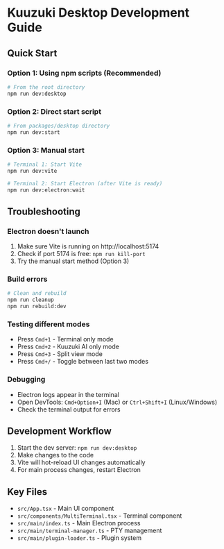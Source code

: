 # Kuuzuki Desktop Development Guide

## Quick Start

### Option 1: Using npm scripts (Recommended)
```bash
# From the root directory
npm run dev:desktop
```

### Option 2: Direct start script
```bash
# From packages/desktop directory
npm run dev:start
```

### Option 3: Manual start
```bash
# Terminal 1: Start Vite
npm run dev:vite

# Terminal 2: Start Electron (after Vite is ready)
npm run dev:electron:wait
```

## Troubleshooting

### Electron doesn't launch
1. Make sure Vite is running on http://localhost:5174
2. Check if port 5174 is free: `npm run kill-port`
3. Try the manual start method (Option 3)

### Build errors
```bash
# Clean and rebuild
npm run cleanup
npm run rebuild:dev
```

### Testing different modes
- Press `Cmd+1` - Terminal only mode
- Press `Cmd+2` - Kuuzuki AI only mode  
- Press `Cmd+3` - Split view mode
- Press `Cmd+/` - Toggle between last two modes

### Debugging
- Electron logs appear in the terminal
- Open DevTools: `Cmd+Option+I` (Mac) or `Ctrl+Shift+I` (Linux/Windows)
- Check the terminal output for errors

## Development Workflow

1. Start the dev server: `npm run dev:desktop`
2. Make changes to the code
3. Vite will hot-reload UI changes automatically
4. For main process changes, restart Electron

## Key Files
- `src/App.tsx` - Main UI component
- `src/components/MultiTerminal.tsx` - Terminal component
- `src/main/index.ts` - Main Electron process
- `src/main/terminal-manager.ts` - PTY management
- `src/main/plugin-loader.ts` - Plugin system